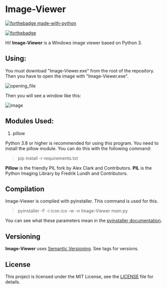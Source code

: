 # Image-Viewer

[![forthebadge made-with-python](http://ForTheBadge.com/images/badges/made-with-python.svg)](https://www.python.org/)

[![forthebadge](https://forthebadge.com/images/badges/built-with-love.svg)](https://forthebadge.com)

Hi! **Image-Viewer** is a Windows image viewer based on Python 3.

## Using:

You must download "Image-Viewer.exe" from the root of the repository. Then you have to open the image with "Image-Viewer.exe".

![opening_file](https://image.prntscr.com/image/wbp7ZkYURHW2kH31pf-TFA.png)

Then you will see a window like this:

![image](https://image.prntscr.com/image/S9h0mVITT2Kyq7lt-Z-nJw.png)

## Modules Used:

1. pillow

Python 3.8 or higher is recommended for using this program. You need to install the pillow module. You can do this with the following command:

> pip install -r requirements.txt

**Pillow** is the friendly PIL fork by Alex Clark and Contributors. **PIL** is the Python Imaging Library by Fredrik Lundh and Contributors.

## Compilation

Image-Viewer is compiled with pyinstaller. This command is used for this.

> pyinstaller -F -i icon.ico -w -n Image-Viewer main.py

You can see what these parameters mean in the [pyinstaller documentation](https://pyinstaller.readthedocs.io/en/stable/usage.html#options).

## Versioning

**Image-Viewer** uses [Semantic Versioning](https://semver.org/). See tags for versions.

## License

This project is licensed under the MIT License, see the [LICENSE](LICENSE) file for details.
